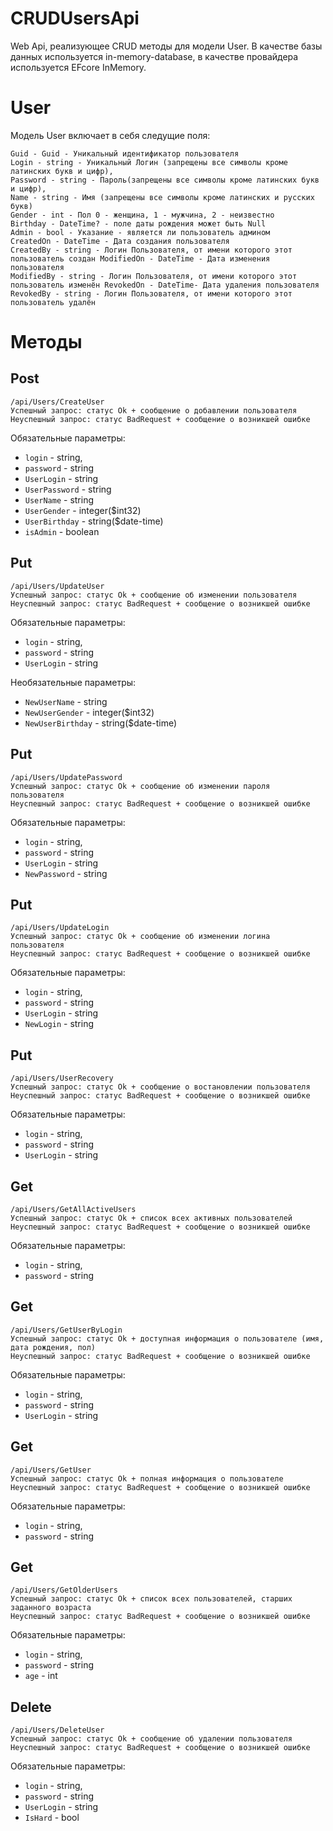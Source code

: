 # CRUDUsersApi
Web Api, реализующее CRUD методы для модели User. В качестве базы данных используется in-memory-database, в качестве провайдера используется EFcore InMemory.

# User
Модель User включает в себя следущие поля:

    Guid - Guid - Уникальный идентификатор пользователя
    Login - string - Уникальный Логин (запрещены все символы кроме латинских букв и цифр),
    Password - string - Пароль(запрещены все символы кроме латинских букв и цифр),
    Name - string - Имя (запрещены все символы кроме латинских и русских букв)
    Gender - int - Пол 0 - женщина, 1 - мужчина, 2 - неизвестно
    Birthday - DateTime? - поле даты рождения может быть Null
    Admin - bool - Указание - является ли пользователь админом
    CreatedOn - DateTime - Дата создания пользователя
    CreatedBy - string - Логин Пользователя, от имени которого этот пользователь создан ModifiedOn - DateTime - Дата изменения пользователя
    ModifiedBy - string - Логин Пользователя, от имени которого этот пользователь изменён RevokedOn - DateTime- Дата удаления пользователя
    RevokedBy - string - Логин Пользователя, от имени которого этот пользователь удалён
    
# Методы
## Post
    /api/Users/CreateUser
    Успешный запрос: статус Ok + сообщение о добавлении пользователя
    Неуспешный запрос: статус BadRequest + сообщение о возникшей ошибке
Обязательные параметры:
* `login` - string,
* `password` - string 
* `UserLogin` - string 
* `UserPassword` - string	
* `UserName` - string	
* `UserGender` - integer($int32)	
* `UserBirthday` - string($date-time)
* `isAdmin` - boolean

## Put
    /api/Users/UpdateUser
    Успешный запрос: статус Ok + сообщение об изменении пользователя
    Неуспешный запрос: статус BadRequest + сообщение о возникшей ошибке
Обязательные параметры:
* `login` - string,
* `password` - string 
* `UserLogin` - string

Необязательные параметры:
* `NewUserName` - string	
* `NewUserGender` - integer($int32)	
* `NewUserBirthday` - string($date-time)

## Put
    /api/Users/UpdatePassword
    Успешный запрос: статус Ok + сообщение об изменении пароля пользователя
    Неуспешный запрос: статус BadRequest + сообщение о возникшей ошибке
Обязательные параметры:
* `login` - string,
* `password` - string 
* `UserLogin` - string
* `NewPassword` - string	

## Put
    /api/Users/UpdateLogin
    Успешный запрос: статус Ok + сообщение об изменении логина пользователя
    Неуспешный запрос: статус BadRequest + сообщение о возникшей ошибке
Обязательные параметры:
* `login` - string,
* `password` - string 
* `UserLogin` - string
* `NewLogin` - string

## Put
    /api/Users/UserRecovery
    Успешный запрос: статус Ok + сообщение о востановлении пользователя
    Неуспешный запрос: статус BadRequest + сообщение о возникшей ошибке
Обязательные параметры:
* `login` - string,
* `password` - string 
* `UserLogin` - string

## Get
    /api/Users/GetAllActiveUsers
    Успешный запрос: статус Ok + список всех активных пользователей
    Неуспешный запрос: статус BadRequest + сообщение о возникшей ошибке
Обязательные параметры:
* `login` - string,
* `password` - string 

## Get
    /api/Users/GetUserByLogin
    Успешный запрос: статус Ok + доступная информация о пользователе (имя, дата рождения, пол)
    Неуспешный запрос: статус BadRequest + сообщение о возникшей ошибке
Обязательные параметры:
* `login` - string,
* `password` - string 
* `UserLogin` - string

## Get
    /api/Users/GetUser
    Успешный запрос: статус Ok + полная информация о пользователе
    Неуспешный запрос: статус BadRequest + сообщение о возникшей ошибке
Обязательные параметры:
* `login` - string,
* `password` - string 

## Get
    /api/Users/GetOlderUsers
    Успешный запрос: статус Ok + список всех пользователей, старших заданного возраста
    Неуспешный запрос: статус BadRequest + сообщение о возникшей ошибке
Обязательные параметры:
* `login` - string,
* `password` - string 
* `age` - int


## Delete
    /api/Users/DeleteUser
    Успешный запрос: статус Ok + сообщение об удалении пользователя
    Неуспешный запрос: статус BadRequest + сообщение о возникшей ошибке
Обязательные параметры:
* `login` - string,
* `password` - string 
* `UserLogin` - string
* `IsHard` - bool

